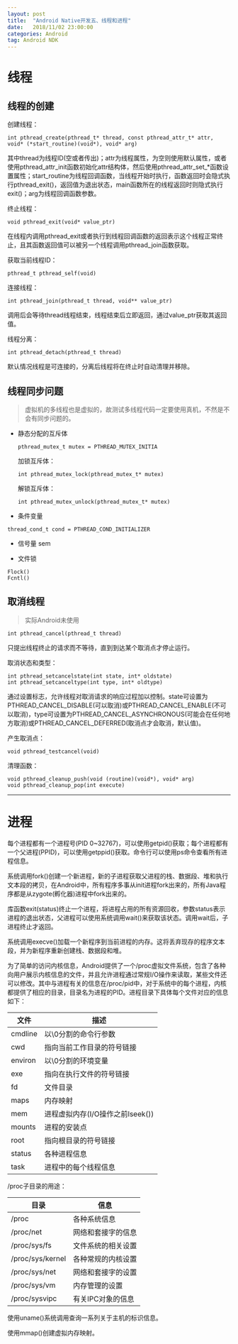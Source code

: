 ```yaml
---
layout: post
title:  "Android Native开发五、线程和进程"
date:   2018/11/02 23:00:00
categories: Android
tag: Android NDK
---
```


# 线程

## 线程的创建

创建线程：
```
int pthread_create(pthread_t* thread, const pthread_attr_t* attr, void* (*start_routine)(void*), void* arg)
```
其中thread为线程ID(空或者传出)；attr为线程属性，为空则使用默认属性，或者使用pthread_attr_init函数初始化attr结构体，然后使用pthread_attr_set_*函数设置属性；start_routine为线程回调函数，当线程开始时执行，函数返回时会隐式执行pthread_exit()，返回值为退出状态，main函数所在的线程返回时则隐式执行exit()；arg为线程回调函数参数。

终止线程：
```
void pthread_exit(void* value_ptr)
```
在线程内调用pthread_exit或者执行到线程回调函数的返回表示这个线程正常终止，且其函数返回值可以被另一个线程调用pthread_join函数获取。

获取当前线程ID：
```
pthread_t pthread_self(void)
```

连接线程：

```
int pthread_join(pthread_t thread, void** value_ptr)
```
调用后会等待thread线程结束，线程结束后立即返回，通过value_ptr获取其返回值。

线程分离：
```
int pthread_detach(pthread_t thread)
```
默认情况线程是可连接的，分离后线程将在终止时自动清理并移除。

## 线程同步问题

> 虚拟机的多线程也是虚拟的，故测试多线程代码一定要使用真机，不然是不会有同步问题的。

- 静态分配的互斥体
    ```
    pthread_mutex_t mutex = PTHREAD_MUTEX_INITIA
    ```

    加锁互斥体：
    ```
    int pthread_mutex_lock(pthread_mutex_t* mutex)
    ```

    解锁互斥体：

    ```
    int pthread_mutex_unlock(pthread_mutex_t* mutex)
    ```

- 条件变量
```
thread_cond_t cond = PTHREAD_COND_INITIALIZER
```

- 信号量 sem

- 文件锁
```
Flock()
Fcntl()
```

## 取消线程

> 实际Android未使用

```
int pthread_cancel(pthread_t thread)
```
只提出线程终止的请求而不等待，直到到达某个取消点才停止运行。

取消状态和类型：

```
int pthread_setcancelstate(int state, int* oldstate)
int pthread_setcanceltype(int type, int* oldtype)
```
通过设置标志，允许线程对取消请求的响应过程加以控制。state可设置为PTHREAD_CANCEL_DISABLE(可以取消)或PTHREAD_CANCEL_ENABLE(不可以取消)，type可设置为PTHREAD_CANCEL_ASYNCHRONOUS(可能会在任何地方取消)或PTHREAD_CANCEL_DEFERRED(取消点才会取消，默认值)。

产生取消点：
```
void pthread_testcancel(void)
```

清理函数：
```
void pthread_cleanup_push(void (routine)(void*), void* arg)
void pthread_cleanup_pop(int execute)
```

---

# 进程

每个进程都有一个进程号(PID 0~32767)，可以使用getpid()获取；每个进程都有一个父进程(PPID)，可以使用getppid()获取。命令行可以使用ps命令查看所有进程信息。

系统调用fork()创建一个新进程，新的子进程获取父进程的栈、数据段、堆和执行文本段的拷贝，在Android中，所有程序多事从init进程fork出来的，所有Java程序都是从zygote(孵化器)进程中fork出来的。

库函数exit(status)终止一个进程，将进程占用的所有资源回收，参数status表示进程的退出状态，父进程可以使用系统调用wait()来获取该状态。调用wait后，子进程终止才返回。

系统调用execve()加载一个新程序到当前进程的内存。这将丢弃现存的程序文本段，并为新程序重新创建栈、数据段和堆。

为了简单的访问内核信息，Android提供了一个/proc虚拟文件系统，包含了各种向用户展示内核信息的文件，并且允许进程通过常规I/O操作来读取，某些文件还可以修改。其中与进程有关的信息在/proc/pid中，对于系统中的每个进程，内核都提供了相应的目录，目录名为进程的PID。进程目录下具体每个文件对应的信息如下：

文件 | 描述
---|---
cmdline | 以\0分割的命令行参数
cwd | 指向当前工作目录的符号链接
environ | 以\0分割的环境变量
exe | 指向在执行文件的符号链接
fd | 文件目录
maps | 内存映射
mem | 进程虚拟内存(I/O操作之前lseek())
mounts | 进程的安装点
root | 指向根目录的符号链接
status | 各种进程信息
task | 进程中的每个线程信息

/proc子目录的用途：

目录 | 信息
---|---
/proc | 各种系统信息
/proc/net | 网络和套接字的信息
/proc/sys/fs | 文件系统的相关设置
/proc/sys/kernel | 各种常规的内核设置
/proc/sys/net | 网络和套接字的设置
/proc/sys/vm | 内存管理的设置
/proc/sysvipc | 有关IPC对象的信息

使用uname()系统调用查询一系列关于主机的标识信息。

使用mmap()创建虚拟内存映射。